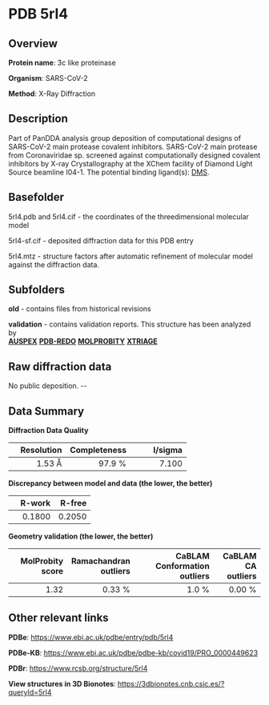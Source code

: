 # PDB 5rl4

## Overview

**Protein name**: 3c like proteinase

**Organism**: SARS-CoV-2

**Method**: X-Ray Diffraction

## Description

Part of PanDDA analysis group deposition of computational designs of SARS-CoV-2 main protease covalent inhibitors. SARS-CoV-2 main protease from Coronaviridae sp. screened against computationally designed covalent inhibitors by X-ray Crystallography at the XChem facility of Diamond Light Source beamline I04-1. The potential binding ligand(s): [DMS](https://www.rcsb.org/ligand/DMS).

## Basefolder

5rl4.pdb and 5rl4.cif - the coordinates of the threedimensional molecular model

5rl4-sf.cif - deposited diffraction data for this PDB entry

5rl4.mtz - structure factors after automatic refinement of molecular model against the diffraction data.

## Subfolders



**old** - contains files from historical revisions

**validation** - contains validation reports. This structure has been analyzed by <br>[**AUSPEX**](https://github.com/thorn-lab/coronavirus_structural_task_force/tree/master/pdb/3c_like_proteinase/SARS-CoV-2/5rl4/validation/auspex) [**PDB-REDO**](https://github.com/thorn-lab/coronavirus_structural_task_force/tree/master/pdb/3c_like_proteinase/SARS-CoV-2/5rl4/validation/pdb-redo) [**MOLPROBITY**](https://github.com/thorn-lab/coronavirus_structural_task_force/tree/master/pdb/3c_like_proteinase/SARS-CoV-2/5rl4/validation/molprobity) [**XTRIAGE**](https://github.com/thorn-lab/coronavirus_structural_task_force/blob/master/pdb/3c_like_proteinase/SARS-CoV-2/5rl4/validation/Xtriage_output.log)   



## Raw diffraction data

No public deposition. --<br> 

## Data Summary
**Diffraction Data Quality**

|   | Resolution | Completeness| I/sigma |
|---|-------------:|----------------:|--------------:|
|   |1.53 Å|97.9  %|<img width=50/>7.100|

**Discrepancy between model and data (the lower, the better)**

|   | **R-work**| **R-free**   
|---|-------------:|----------------:|           
||  0.1800|  0.2050|

**Geometry validation (the lower, the better)**

|   |**MolProbity<br>score**| **Ramachandran<br>outliers** | **CaBLAM<br>Conformation outliers** | **CaBLAM<br>CA outliers** |
|---|-------------:|----------------:|----------------:|----------------:|
||  1.32|  0.33 %|1.0 %|0.00 %|

 

 



## Other relevant links 
**PDBe**:  https://www.ebi.ac.uk/pdbe/entry/pdb/5rl4

**PDBe-KB**: https://www.ebi.ac.uk/pdbe/pdbe-kb/covid19/PRO_0000449623 
 
**PDBr**: https://www.rcsb.org/structure/5rl4 

**View structures in 3D Bionotes**: https://3dbionotes.cnb.csic.es/?queryId=5rl4


